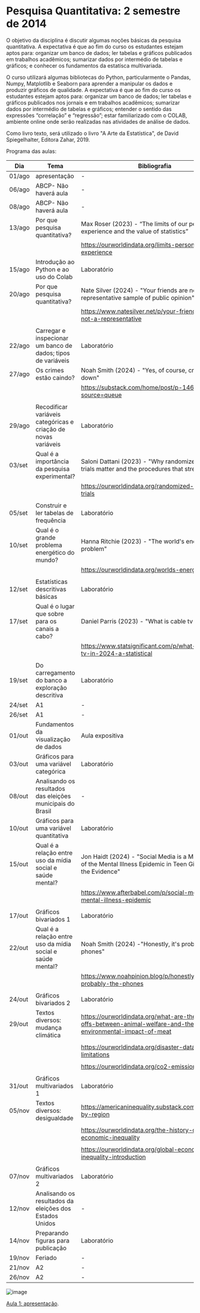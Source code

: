 # Pesquisa Quantitativa: 2 semestre de 2014


O objetivo da disciplina é discutir algumas noções básicas da pesquisa quantitativa. A expectativa é que ao fim do curso os estudantes estejam aptos para: organizar um banco de dados; ler tabelas e gráficos publicados em trabalhos acadêmicos; sumarizar dados por intermédio de tabelas e gráficos; e conhecer os fundamentos da estatísca multivariada. 

O curso utilizará algumas bibliotecas do Python, particularmente o Pandas, Numpy, Matplotlib e  Seaborn para aprender a manipular os dados e produzir gráficos de qualidade.   A expectativa é que ao fim do curso os estudantes estejam aptos para: organizar um banco de dados; ler tabelas e gráficos publicados nos jornais e em trabalhos acadêmicos; sumarizar dados por intermédio de tabelas e gráficos; entender o sentido das expressões “correlação” e “regressão”; estar familiarizado com o COLAB, ambiente online onde serão realizadas nas atividades de análise de dados.

Como livro texto, será utilizado o livro "A Arte da Estatística", de David Spiegelhalter, Editora Zahar, 2019.


Programa das aulas: 

| Dia    	| Tema                                                           	| Bibliografia                                                                                                          	|
|--------	|----------------------------------------------------------------	|-----------------------------------------------------------------------------------------------------------------------	|
| 01/ago 	| apresentação                                                   	| -                                                                                                                     	|
| 06/ago 	| ABCP- Não haverá aula                                          	| -                                                                                                                     	|
| 08/ago 	| ABCP- Não haverá aula                                          	| -                                                                                                                     	|
| 13/ago 	| Por que pesquisa quantitativa?                                 	|  Max Roser (2023) - “The limits of our personal experience and the value of statistics”                               	|
|        	|                                                                	| https://ourworldindata.org/limits-personal-experience                                                                 	|
| 15/ago 	| Introdução ao Python e ao uso do Colab                         	| Laboratório                                                                                                           	|
| 20/ago 	|  Por que pesquisa quantitativa?                                	| Nate Silver (2024) - "Your friends are not representative sample of public opinion"                                   	|
|        	|                                                                	| https://www.natesilver.net/p/your-friends-are-not-a-representative                                                    	|
|        	|                                                                	|                                                                                                                       	|
| 22/ago 	| Carregar e inspecionar um banco de dados; tipos de variáveis   	| Laboratório                                                                                                           	|
| 27/ago 	|  Os crimes estão caindo?                                       	|  Noah Smith (2024) - "Yes, of course, crime way down"                                                                 	|
|        	|                                                                	| https://substack.com/home/post/p-146004329?source=queue                                                               	|
|        	|                                                                	|                                                                                                                       	|
| 29/ago 	| Recodificar variáveis categóricas e criação de novas variáveis 	| Laboratório                                                                                                           	|
| 03/set 	| Qual é a importância da pesquisa experimental?                 	| Saloni Dattani (2023) - "Why randomized controlled trials matter and the procedures that strength them "              	|
|        	|                                                                	| https://ourworldindata.org/randomized-controlled-trials                                                               	|
|        	|                                                                	|                                                                                                                       	|
| 05/set 	| Construir e ler tabelas de frequência                          	| Laboratório                                                                                                           	|
| 10/set 	|  Qual é o grande problema energético do mundo?                 	|  Hanna Ritchie (2023) -  "The world's energy problem"                                                                 	|
|        	|                                                                	| https://ourworldindata.org/worlds-energy-problem                                                                      	|
|        	|                                                                	|                                                                                                                       	|
| 12/set 	| Estatísticas descritivas básicas                               	| Laboratório                                                                                                           	|
| 17/set 	|  Qual é o lugar que sobre para os canais a cabo?               	|  Daniel Parris (2023) - "What is cable tv in 2024?"                                                                   	|
|        	|                                                                	| https://www.statsignificant.com/p/what-is-cable-tv-in-2024-a-statistical                                              	|
|        	|                                                                	|                                                                                                                       	|
| 19/set 	| Do carregamento do banco a exploração descritiva               	| Laboratório                                                                                                           	|
| 24/set 	| A1                                                             	|  -                                                                                                                    	|
| 26/set 	| A1                                                             	|  -                                                                                                                    	|
| 01/out 	| Fundamentos da visualização de dados                           	| Aula expositiva                                                                                                       	|
| 03/out 	| Gráficos para uma variável categórica                          	| Laboratório                                                                                                           	|
| 08/out 	|  Analisando os resultados das eleições municipais do Brasil    	|  -                                                                                                                    	|
| 10/out 	| Gráficos para uma variável quantitativa                        	| Laboratório                                                                                                           	|
| 15/out 	|  Qual é a relação entre uso da mídia social e saúde mental?    	|  Jon Haidt (2024) - "Social Media is a Major Cause of the Mental Illness Epidemic in Teen Girls. Here’s the Evidence" 	|
|        	|                                                                	| https://www.afterbabel.com/p/social-media-mental-illness-epidemic                                                     	|
|        	|                                                                	|                                                                                                                       	|
| 17/out 	| Gráficos bivariados 1                                          	| Laboratório                                                                                                           	|
| 22/out 	|  Qual é a relação entre uso da mídia social e saúde mental?    	|  Noah Smith (2024) -"Honestly, it's probably the phones"                                                              	|
|        	|                                                                	| https://www.noahpinion.blog/p/honestly-its-probably-the-phones                                                        	|
|        	|                                                                	|                                                                                                                       	|
| 24/out 	| Gráficos bivariados 2                                          	| Laboratório                                                                                                           	|
| 29/out 	|  Textos diversos: mudança climática                            	| https://ourworldindata.org/what-are-the-trade-offs-between-animal-welfare-and-the-environmental-impact-of-meat        	|
|        	|                                                                	|                                                                                                                       	|
|        	|                                                                	| https://ourworldindata.org/disaster-database-limitations                                                              	|
|        	|                                                                	|                                                                                                                       	|
|        	|                                                                	| https://ourworldindata.org/co2-emissions-metrics                                                                      	|
|        	|                                                                	|                                                                                                                       	|
| 31/out 	| Gráficos multivariados 1                                       	| Laboratório                                                                                                           	|
| 05/nov 	|  Textos diversos: desigualdade                                 	|  https://americaninequality.substack.com/p/poverty-by-region                                                          	|
|        	|                                                                	|                                                                                                                       	|
|        	|                                                                	| https://ourworldindata.org/the-history-of-global-economic-inequality                                                  	|
|        	|                                                                	|                                                                                                                       	|
|        	|                                                                	| https://ourworldindata.org/global-economic-inequality-introduction                                                    	|
|        	|                                                                	|                                                                                                                       	|
| 07/nov 	| Gráficos multivariados 2                                       	| Laboratório                                                                                                           	|
| 12/nov 	|  Analisando os resultados da eleições dos Estados Unidos       	| -                                                                                                                     	|
| 14/nov 	| Preparando figuras para publicação                             	| Laboratório                                                                                                           	|
| 19/nov 	| Feriado                                                        	|  -                                                                                                                    	|
| 21/nov 	| A2                                                             	|  -                                                                                                                    	|
| 26/nov 	| A2                                                             	|  -                                                                                                                    	|


![image](https://github.com/user-attachments/assets/ce5ebf70-8293-459c-a54d-473b710f7d28)

[Aula 1: apresentação](https://colab.research.google.com/drive/1p7FnhWbKcoOPg9CuZsww3IgQuoR5nOUP?usp=sharing).



